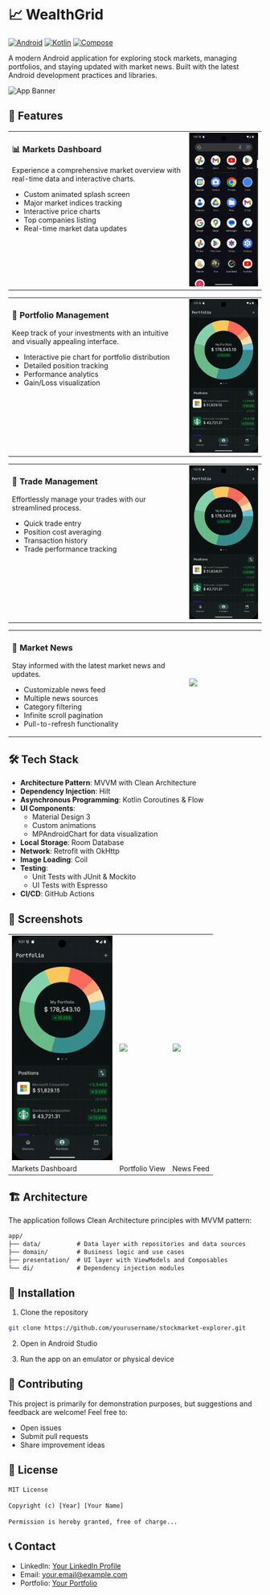 # 📈 WealthGrid

[![Android](https://img.shields.io/badge/Platform-Android-green.svg)](https://developer.android.com/reference)
[![Kotlin](https://img.shields.io/badge/Language-Kotlin-purple.svg)](https://kotlinlang.org)
[![Compose](https://img.shields.io/badge/UI-Jetpack%20Compose-blue.svg)](https://developer.android.com/jetpack/compose)

A modern Android application for exploring stock markets, managing portfolios, and staying updated with market news. Built with the latest Android development practices and libraries.

![App Banner](./.demo/WG_app_banner.webp)

## 🌟 Features

<table>
  <tr>
    <td width="70%" valign="top">
      <h3>📊 Markets Dashboard</h3>
      <p>Experience a comprehensive market overview with real-time data and interactive charts.</p>
      <ul>
        <li>Custom animated splash screen</li>
        <li>Major market indices tracking</li>
        <li>Interactive price charts</li>
        <li>Top companies listing</li>
        <li>Real-time market data updates</li>
      </ul>
    </td>
    <td width="30%">
      <img src="./.demo/markets_anim.gif" width="100%" />
    </td>
  </tr>
</table>

<table>
  <tr>
    <td width="70%" valign="top">
      <h3>💼 Portfolio Management</h3>
      <p>Keep track of your investments with an intuitive and visually appealing interface.</p>
      <ul>
        <li>Interactive pie chart for portfolio distribution</li>
        <li>Detailed position tracking</li>
        <li>Performance analytics</li>
        <li>Gain/Loss visualization</li>
      </ul>
    </td>
    <td width="30%">
      <img src="./.demo/portfolio_anim.gif" width="100%" />
    </td>
  </tr>
</table>

<table>
  <tr>
    <td width="70%" valign="top">
      <h3>📝 Trade Management</h3>
      <p>Effortlessly manage your trades with our streamlined process.</p>
      <ul>
        <li>Quick trade entry</li>
        <li>Position cost averaging</li>
        <li>Transaction history</li>
        <li>Trade performance tracking</li>
      </ul>
    </td>
    <td width="30%">
      <img src="./.demo/trade_anim.gif" width="100%" />
    </td>
  </tr>
</table>

<table>
  <tr>
    <td width="70%" valign="top">
      <h3>📰 Market News</h3>
      <p>Stay informed with the latest market news and updates.</p>
      <ul>
        <li>Customizable news feed</li>
        <li>Multiple news sources</li>
        <li>Category filtering</li>
        <li>Infinite scroll pagination</li>
        <li>Pull-to-refresh functionality</li>
      </ul>
    </td>
    <td width="30%">
      <img src="./.demo/news_anim.gif" width="100%" />
    </td>
  </tr>
</table>

## 🛠️ Tech Stack

- **Architecture Pattern**: MVVM with Clean Architecture
- **Dependency Injection**: Hilt
- **Asynchronous Programming**: Kotlin Coroutines & Flow
- **UI Components**: 
  - Material Design 3
  - Custom animations
  - MPAndroidChart for data visualization
- **Local Storage**: Room Database
- **Network**: Retrofit with OkHttp
- **Image Loading**: Coil
- **Testing**: 
  - Unit Tests with JUnit & Mockito
  - UI Tests with Espresso
- **CI/CD**: GitHub Actions

## 📱 Screenshots

<table>
  <tr>
    <td><img src="./.demo/portfolio_anim.gif" width="200"/></td>
    <td><img src="link-to-screenshot2" width="200"/></td>
    <td><img src="link-to-screenshot3" width="200"/></td>
  </tr>
  <tr>
    <td>Markets Dashboard</td>
    <td>Portfolio View</td>
    <td>News Feed</td>
  </tr>
</table>

## 🏗️ Architecture

The application follows Clean Architecture principles with MVVM pattern:

```
app/
├── data/          # Data layer with repositories and data sources
├── domain/        # Business logic and use cases
├── presentation/  # UI layer with ViewModels and Composables
└── di/            # Dependency injection modules
```

## 🚀 Installation

1. Clone the repository
```bash
git clone https://github.com/yourusername/stockmarket-explorer.git
```

2. Open in Android Studio

3. Run the app on an emulator or physical device

## 🤝 Contributing

This project is primarily for demonstration purposes, but suggestions and feedback are welcome! Feel free to:
- Open issues
- Submit pull requests
- Share improvement ideas

## 📄 License

```
MIT License

Copyright (c) [Year] [Your Name]

Permission is hereby granted, free of charge...
```

## 📞 Contact

- LinkedIn: [Your LinkedIn Profile](your-linkedin-url)
- Email: your.email@example.com
- Portfolio: [Your Portfolio](your-portfolio-url)